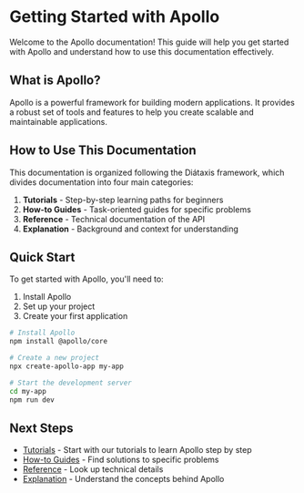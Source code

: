 # Getting Started with Apollo

Welcome to the Apollo documentation! This guide will help you get started with Apollo and understand how to use this documentation effectively.

## What is Apollo?

Apollo is a powerful framework for building modern applications. It provides a robust set of tools and features to help you create scalable and maintainable applications.

## How to Use This Documentation

This documentation is organized following the Diátaxis framework, which divides documentation into four main categories:

1. **Tutorials** - Step-by-step learning paths for beginners
2. **How-to Guides** - Task-oriented guides for specific problems
3. **Reference** - Technical documentation of the API
4. **Explanation** - Background and context for understanding

## Quick Start

To get started with Apollo, you'll need to:

1. Install Apollo
2. Set up your project
3. Create your first application

```bash
# Install Apollo
npm install @apollo/core

# Create a new project
npx create-apollo-app my-app

# Start the development server
cd my-app
npm run dev
```

## Next Steps

- [Tutorials](/tutorials) - Start with our tutorials to learn Apollo step by step
- [How-to Guides](/how-to-guides) - Find solutions to specific problems
- [Reference](/reference) - Look up technical details
- [Explanation](/explanation) - Understand the concepts behind Apollo 